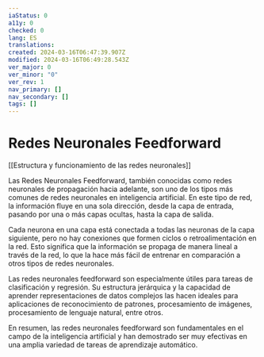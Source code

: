 ```yaml
---
iaStatus: 0
a11y: 0
checked: 0
lang: ES
translations: 
created: 2024-03-16T06:47:39.907Z
modified: 2024-03-16T06:49:28.543Z
ver_major: 0
ver_minor: "0"
ver_rev: 1
nav_primary: []
nav_secondary: []
tags: []
---
```

# Redes Neuronales Feedforward

[[Estructura y funcionamiento de las  redes neuronales]]

Las Redes Neuronales Feedforward, también conocidas como redes neuronales de propagación hacia adelante, son uno de los tipos más comunes de redes neuronales en inteligencia artificial. En este tipo de red, la información fluye en una sola dirección, desde la capa de entrada, pasando por una o más capas ocultas, hasta la capa de salida.

Cada neurona en una capa está conectada a todas las neuronas de la capa siguiente, pero no hay conexiones que formen ciclos o retroalimentación en la red. Esto significa que la información se propaga de manera lineal a través de la red, lo que la hace más fácil de entrenar en comparación a otros tipos de redes neuronales.

Las redes neuronales feedforward son especialmente útiles para tareas de clasificación y regresión. Su estructura jerárquica y la capacidad de aprender representaciones de datos complejos las hacen ideales para aplicaciones de reconocimiento de patrones, procesamiento de imágenes, procesamiento de lenguaje natural, entre otros.

En resumen, las redes neuronales feedforward son fundamentales en el campo de la inteligencia artificial y han demostrado ser muy efectivas en una amplia variedad de tareas de aprendizaje automático.

